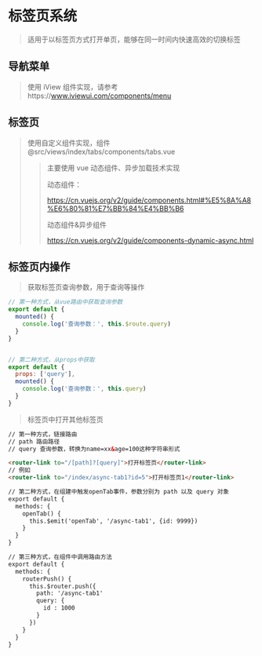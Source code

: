 # 标签页系统

> 适用于以标签页方式打开单页，能够在同一时间内快速高效的切换标签

## 导航菜单

> 使用 iView 组件实现，请参考https://www.iviewui.com/components/menu

## 标签页

> 使用自定义组件实现，组件@src/views/index/tabs/components/tabs.vue
>
> > 主要使用 vue 动态组件、异步加载技术实现
> >
> > 动态组件：
> >
> > https://cn.vuejs.org/v2/guide/components.html#%E5%8A%A8%E6%80%81%E7%BB%84%E4%BB%B6
> >
> > 动态组件&异步组件
> >
> > https://cn.vuejs.org/v2/guide/components-dynamic-async.html

## 标签页内操作

> 获取标签页查询参数，用于查询等操作

```javascript
// 第一种方式，从vue路由中获取查询参数
export default {
  mounted() {
    console.log('查询参数：', this.$route.query)
  }
}


// 第二种方式，从props中获取
export default {
  props: ['query'],
  mounted() {
    console.log('查询参数：', this.query)
  }
}
```

> 标签页中打开其他标签页

```html
// 第一种方式，链接路由
// path 路由路径
// query 查询参数，转换为name=xx&age=100这种字符串形式

<router-link to="/[path]?[query]">打开标签页</router-link>
// 例如
<router-link to="/index/async-tab1?id=5">打开标签页1</router-link>

// 第二种方式，在组建中触发openTab事件，参数分别为 path 以及 query 对象
export default {
  methods: {
    openTab() {
      this.$emit('openTab', '/async-tab1', {id: 9999})
    }
  }
}

// 第三种方式，在组件中调用路由方法
export default {
  methods: {
    routerPush() {
      this.$router.push({
        path: '/async-tab1'
        query: {
          id : 1000
        }
      })
    }
  }
}
```
